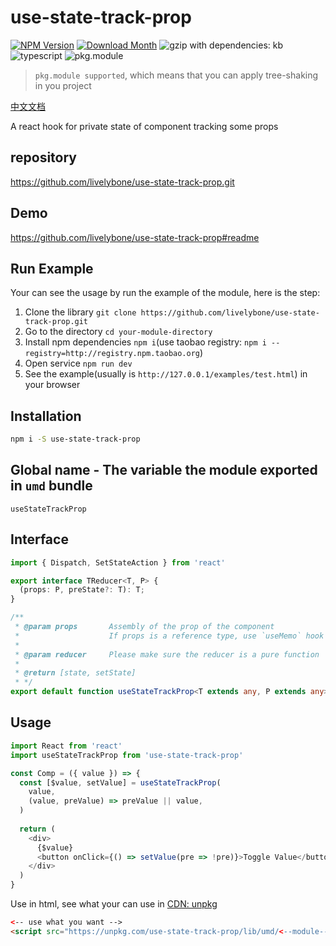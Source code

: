 # use-state-track-prop
[![NPM Version](http://img.shields.io/npm/v/use-state-track-prop.svg?style=flat-square)](https://www.npmjs.com/package/use-state-track-prop)
[![Download Month](http://img.shields.io/npm/dm/use-state-track-prop.svg?style=flat-square)](https://www.npmjs.com/package/use-state-track-prop)
![gzip with dependencies: kb](https://img.shields.io/badge/gzip--with--dependencies-kb-brightgreen.svg "gzip with dependencies: kb")
![typescript](https://img.shields.io/badge/typescript-supported-blue.svg "typescript")
![pkg.module](https://img.shields.io/badge/pkg.module-supported-blue.svg "pkg.module")

> `pkg.module supported`, which means that you can apply tree-shaking in you project

[中文文档](./README-CN.md)

A react hook for private state of component tracking some props

## repository
https://github.com/livelybone/use-state-track-prop.git

## Demo
https://github.com/livelybone/use-state-track-prop#readme

## Run Example
Your can see the usage by run the example of the module, here is the step:

1. Clone the library `git clone https://github.com/livelybone/use-state-track-prop.git`
2. Go to the directory `cd your-module-directory`
3. Install npm dependencies `npm i`(use taobao registry: `npm i --registry=http://registry.npm.taobao.org`)
4. Open service `npm run dev`
5. See the example(usually is `http://127.0.0.1/examples/test.html`) in your browser

## Installation
```bash
npm i -S use-state-track-prop
```

## Global name - The variable the module exported in `umd` bundle
`useStateTrackProp`

## Interface
```typescript
import { Dispatch, SetStateAction } from 'react'

export interface TReducer<T, P> {
  (props: P, preState?: T): T;
}

/**
 * @param props       Assembly of the prop of the component
 *                    If props is a reference type, use `useMemo` hook to generate it for performance
 *
 * @param reducer     Please make sure the reducer is a pure function
 *
 * @return [state, setState]
 * */
export default function useStateTrackProp<T extends any, P extends any>(props: P, reducer?: TReducer<T, P>): [T, Dispatch<SetStateAction<T>>];
```

## Usage
```typescript jsx
import React from 'react'
import useStateTrackProp from 'use-state-track-prop'

const Comp = ({ value }) => {
  const [$value, setValue] = useStateTrackProp(
    value,
    (value, preValue) => preValue || value,
  )
  
  return (
    <div>
      {$value}
      <button onClick={() => setValue(pre => !pre)}>Toggle Value</button>
    </div>
  )
}
```

Use in html, see what your can use in [CDN: unpkg](https://unpkg.com/use-state-track-prop/lib/umd/)
```html
<-- use what you want -->
<script src="https://unpkg.com/use-state-track-prop/lib/umd/<--module-->.js"></script>
```
